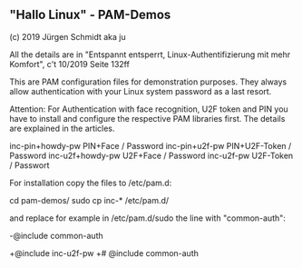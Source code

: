 "Hallo Linux" - PAM-Demos
--------------------------
(c) 2019 Jürgen Schmidt aka ju

All the details are in "Entspannt entsperrt,
Linux-Authentifizierung mit mehr Komfort", 
c't 10/2019 Seite 132ff

This are PAM configuration files for demonstration
purposes. They always allow authentication with your
Linux system password as a last resort.

Attention: For Authentication with face recognition,
U2F token and PIN you have to install and configure the
respective PAM libraries first. The details are
explained in the articles.


inc-pin+howdy-pw	PIN+Face / Password
inc-pin+u2f-pw		PIN+U2F-Token / Password
inc-u2f+howdy-pw	U2F+Face / Password
inc-u2f-pw		U2F-Token / Passwort

For installation copy the files to /etc/pam.d:

cd pam-demos/
sudo cp inc-* /etc/pam.d/

and replace for example in /etc/pam.d/sudo the line with "common-auth":

-@include common-auth

+@include inc-u2f-pw
+# @include common-auth
